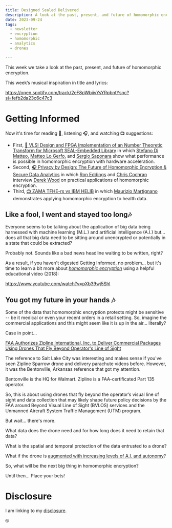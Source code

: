 ```yaml
---
title: Designed Sealed Delivered
description: A look at the past, present, and future of homomorphic encryption
date: 2023-09-24
tags:
  - newsletter
  - encryption
  - homomorphic
  - analytics
  - drones

---
```

This week we take a look at the past, present, and future of homomorphic encryption.

This week’s musical inspiration in title and lyrics:

https://open.spotify.com/track/2eF8pWbiivYsYRpbntYsnc?si=fefb2da23c6c47c3

# Getting Informed

Now it's time for reading 📖, listening 🎧, and watching 📺 suggestions:

- First, [📖 VLSI Design and FPGA Implementation of an Number Theoretic Transform for Microsoft SEAL-Embedded Library](https://ieeexplore.ieee.org/abstract/document/10182260) in which [Stefano Di Matteo](https://www.linkedin.com/in/stefano-di-matteo-81a245170/), [Matteo Lo Gerfo](https://ieeexplore.ieee.org/author/37089916076), and [Sergio Saponara](https://www.linkedin.com/in/sergio-saponara-3031431/) show what performance is possible in homomorphic encryption with hardware acceleration.
- Second, [🎧 Privacy by Design: The Future of Homomorphic Encryption & Secure Data Analytics](https://hackervalley.com/e/privacy-by-design:-the-future-of-homomorphic-encryption-and-secure-data-analytics/) in which [Ron Eddings](https://www.linkedin.com/in/ronaldeddings/) and [Chris Cochran](https://www.linkedin.com/in/chrishvm/) interview [Derek Wood](https://www.linkedin.com/in/drwood/) on practical applications of homomorphic encryption. 
- Third, [📺 ZAMA TFHE-rs vs IBM HELIB](https://www.youtube.com/watch?v=hrg7PO61tZo) in which [Maurizio Martignano](https://www.linkedin.com/in/mauriziomartignano/) demonstrates applying homomorphic encryption to health data.

## Like a fool, I went and stayed too long🎶

Everyone seems to be talking about the application of big data being harnessed with machine learning (M.L.) and artificial intelligence (A.I.) but... does all that big data need to be sitting around unencrypted or potentially in a state that could be extracted?

Probably not. Sounds like a bad news headline waiting to be written, right?

As a result, if you haven't digested Getting Informed, no problem... but it's time to learn a bit more about [*homomorphic encryption*](https://en.wikipedia.org/wiki/Homomorphic_encryption) using a helpful educational video (2018):

https://www.youtube.com/watch?v=pXb39wj5ShI

## You got my future in your hands 🎶

Some of the data that homomorphic encryption protects might be sensitive -- be it medical or even your recent orders in a retail setting. So, imagine the commercial applications and this might seem like it is up in the air... literally?

Case in point... 

[FAA Authorizes Zipline International, Inc. to Deliver Commercial Packages Using Drones That Fly Beyond Operator's Line of Sight](https://www.faa.gov/newsroom/faa-authorizes-zipline-deliver-commercial-packages-beyond-line-sight)

The reference to Salt Lake City was interesting and makes sense if you've seen Zipline Sparrow drone and delivery parachute videos before. However, it was the Bentonville, Arkansas reference that got my attention.

Bentonville is the HQ for Walmart. Zipline is a FAA-certificated Part 135 operator.

So, this is about using drones that fly beyond the operator’s visual line of sight and data collection that may likely shape future policy decisions by the FAA around Beyond Visual Line of Sight (BVLOS) services and the Unmanned Aircraft System Traffic Management (UTM) program.

But wait... there's more. 

What data does the drone need and for how long does it need to retain that data?

What is the spatial and temporal protection of the data entrusted to a drone?

What if the drone is [augmented with increasing levels of A.I. and autonomy](https://www.youtube.com/watch?v=p2Ka96oSQ2A)?

So, what will be the next big thing in homomorphic encryption?

Until then… Place your bets!

# Disclosure

I am linking to my [disclosure](https://jaycuthrell.com/disclosure/).

🤓
